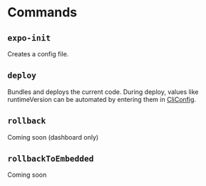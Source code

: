 # Commands

## `expo-init`

Creates a config file.

## `deploy`

Bundles and deploys the current code. During deploy, values like runtimeVersion can be automated by entering them in [CliConfig](/guide/3.expo/3.configs.html#cloud-pushconfigts--cliconfig-).

## `rollback`

Coming soon (dashboard only)

## `rollbackToEmbedded`

Coming soon
